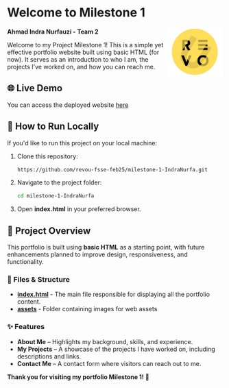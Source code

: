 # Welcome to Milestone 1

<img align="right" width="130px" src="assets/logo/revou.png">

**Ahmad Indra Nurfauzi - Team 2**

Welcome to my Project Milestone 1! This is a simple yet effective portfolio website built using basic HTML (for now). It serves as an introduction to who I am, the projects I’ve worked on, and how you can reach me.

## 🌐 Live Demo

You can access the deployed website [here](https://revou-fsse-feb25.github.io/milestone-1-IndraNurfa/)

## 📌 How to Run Locally

If you'd like to run this project on your local machine:

1. Clone this repository:
   ```sh
   https://github.com/revou-fsse-feb25/milestone-1-IndraNurfa.git
   ```
2. Navigate to the project folder:
   ```sh
   cd milestone-1-IndraNurfa
   ```
3. Open **index.html** in your preferred browser.

## 📂 Project Overview

This portfolio is built using **basic HTML** as a starting point, with future enhancements planned to improve design, responsiveness, and functionality.

### 📄 Files & Structure

- **[index.html](./index.html)** - The main file responsible for displaying all the portfolio content.
- **[assets](./assets/)** - Folder containing images for web assets

### ✨ Features

- **About Me** – Highlights my background, skills, and experience.
- **My Projects** – A showcase of the projects I have worked on, including descriptions and links.
- **Contact Me** – A contact form where visitors can reach out to me.

**Thank you for visiting my portfolio Milestone 1! 🚀**
